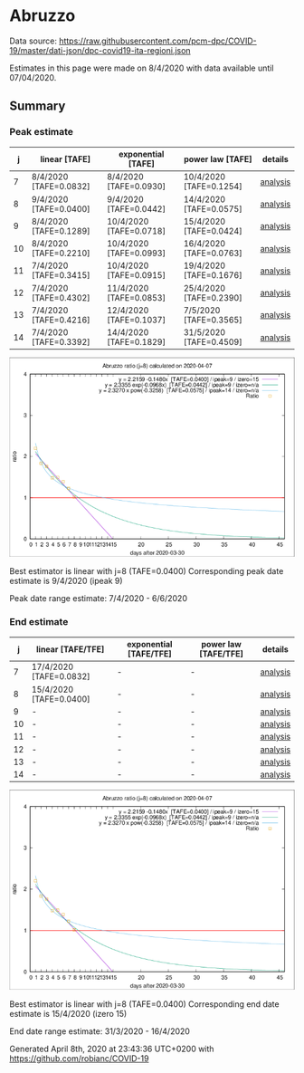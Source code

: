 # Abruzzo


Data source: https://raw.githubusercontent.com/pcm-dpc/COVID-19/master/dati-json/dpc-covid19-ita-regioni.json

Estimates in this page were made on 8/4/2020 with data available until 07/04/2020.


## Summary 

### Peak estimate 
|j|linear [TAFE]|exponential [TAFE]|power law [TAFE]|details|
|---|----|-----------|---------|-------|
|7|8/4/2020 [TAFE=0.0832]|8/4/2020 [TAFE=0.0930]|10/4/2020 [TAFE=0.1254]|[analysis](COVID-19_abruzzo_j7_2020-04-07.md)|
|8|9/4/2020 [TAFE=0.0400]|9/4/2020 [TAFE=0.0442]|14/4/2020 [TAFE=0.0575]|[analysis](COVID-19_abruzzo_j8_2020-04-07.md)|
|9|8/4/2020 [TAFE=0.1289]|10/4/2020 [TAFE=0.0718]|15/4/2020 [TAFE=0.0424]|[analysis](COVID-19_abruzzo_j9_2020-04-07.md)|
|10|8/4/2020 [TAFE=0.2210]|10/4/2020 [TAFE=0.0993]|16/4/2020 [TAFE=0.0763]|[analysis](COVID-19_abruzzo_j10_2020-04-07.md)|
|11|7/4/2020 [TAFE=0.3415]|10/4/2020 [TAFE=0.0915]|19/4/2020 [TAFE=0.1676]|[analysis](COVID-19_abruzzo_j11_2020-04-07.md)|
|12|7/4/2020 [TAFE=0.4302]|11/4/2020 [TAFE=0.0853]|25/4/2020 [TAFE=0.2390]|[analysis](COVID-19_abruzzo_j12_2020-04-07.md)|
|13|7/4/2020 [TAFE=0.4216]|12/4/2020 [TAFE=0.1037]|7/5/2020 [TAFE=0.3565]|[analysis](COVID-19_abruzzo_j13_2020-04-07.md)|
|14|7/4/2020 [TAFE=0.3392]|14/4/2020 [TAFE=0.1829]|31/5/2020 [TAFE=0.4509]|[analysis](COVID-19_abruzzo_j14_2020-04-07.md)|

![best peak estimate](COVID-19_abruzzo_j8_2020-04-07.png)

Best estimator is linear with j=8 (TAFE=0.0400)
Corresponding peak date estimate is 9/4/2020 (ipeak 9)


Peak date range estimate: 7/4/2020 - 6/6/2020

### End estimate 
|j|linear [TAFE/TFE]|exponential [TAFE/TFE]|power law [TAFE/TFE]|details|
|---|----|-----------|---------|-------|
|7|17/4/2020 [TAFE=0.0832]|-|-|[analysis](COVID-19_abruzzo_j7_2020-04-07.md)|
|8|15/4/2020 [TAFE=0.0400]|-|-|[analysis](COVID-19_abruzzo_j8_2020-04-07.md)|
|9|-|-|-|[analysis](COVID-19_abruzzo_j9_2020-04-07.md)|
|10|-|-|-|[analysis](COVID-19_abruzzo_j10_2020-04-07.md)|
|11|-|-|-|[analysis](COVID-19_abruzzo_j11_2020-04-07.md)|
|12|-|-|-|[analysis](COVID-19_abruzzo_j12_2020-04-07.md)|
|13|-|-|-|[analysis](COVID-19_abruzzo_j13_2020-04-07.md)|
|14|-|-|-|[analysis](COVID-19_abruzzo_j14_2020-04-07.md)|

![best zero estimate](COVID-19_abruzzo_j8_2020-04-07.png)

Best estimator is linear with j=8 (TAFE=0.0400)
Corresponding end date estimate is 15/4/2020 (izero 15)


End date range estimate: 31/3/2020 - 16/4/2020

Generated April 8th, 2020 at 23:43:36 UTC+0200 with https://github.com/robianc/COVID-19

